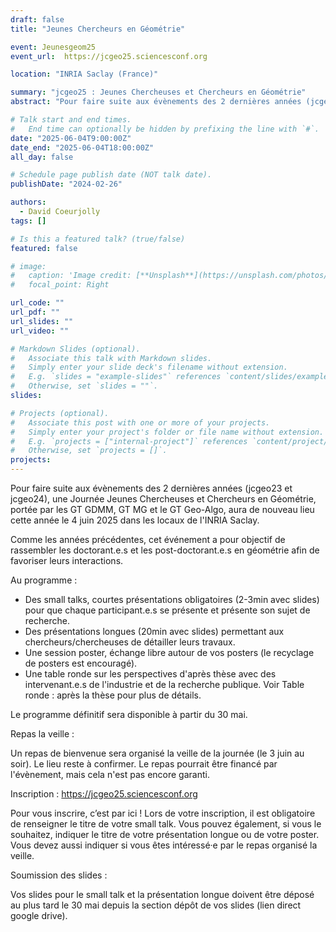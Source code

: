 ```yaml
---
draft: false
title: "Jeunes Chercheurs en Géométrie"

event: Jeunesgeom25
event_url:  https://jcgeo25.sciencesconf.org

location: "INRIA Saclay (France)"

summary: "jcgeo25 : Jeunes Chercheuses et Chercheurs en Géométrie"
abstract: "Pour faire suite aux évènements des 2 dernières années (jcgeo23 et jcgeo24), une Journée Jeunes Chercheuses et Chercheurs en Géométrie, portée par les GT GDMM, GT MG et le GT Geo-Algo, aura de nouveau lieu cette année le 4 juin 2025 dans les locaux de l'INRIA Saclay."

# Talk start and end times.
#   End time can optionally be hidden by prefixing the line with `#`.
date: "2025-06-04T9:00:00Z"
date_end: "2025-06-04T18:00:00Z"
all_day: false

# Schedule page publish date (NOT talk date).
publishDate: "2024-02-26"

authors:
  - David Coeurjolly
tags: []

# Is this a featured talk? (true/false)
featured: false

# image:
#   caption: 'Image credit: [**Unsplash**](https://unsplash.com/photos/bzdhc5b3Bxs)'
#   focal_point: Right

url_code: ""
url_pdf: ""
url_slides: ""
url_video: ""

# Markdown Slides (optional).
#   Associate this talk with Markdown slides.
#   Simply enter your slide deck's filename without extension.
#   E.g. `slides = "example-slides"` references `content/slides/example-slides.md`.
#   Otherwise, set `slides = ""`.
slides:

# Projects (optional).
#   Associate this post with one or more of your projects.
#   Simply enter your project's folder or file name without extension.
#   E.g. `projects = ["internal-project"]` references `content/project/deep-learning/index.md`.
#   Otherwise, set `projects = []`.
projects:
---
```


Pour faire suite aux évènements des 2 dernières années (jcgeo23 et jcgeo24), une Journée Jeunes Chercheuses et Chercheurs en Géométrie, portée par les GT GDMM, GT MG et le GT Geo-Algo, aura de nouveau lieu cette année le 4 juin 2025 dans les locaux de l'INRIA Saclay.

Comme les années précédentes, cet événement a pour objectif de rassembler les doctorant.e.s et les post-doctorant.e.s en géométrie afin de favoriser leurs interactions.  

Au programme :

* Des small talks, courtes présentations obligatoires (2-3min avec slides) pour que chaque participant.e.s se présente et présente son sujet de recherche.
* Des présentations longues (20min avec slides) permettant aux chercheurs/chercheuses de détailler leurs travaux.
* Une session poster, échange libre autour de vos posters (le recyclage de posters est encouragé).
* Une table ronde sur les perspectives d'après thèse avec des intervenant.e.s de l'industrie et de la recherche publique. Voir Table ronde : après la thèse pour plus de détails.

Le programme définitif sera disponible à partir du 30 mai. 

Repas la veille :

Un repas de bienvenue sera organisé la veille de la journée (le 3 juin au soir). Le lieu reste à confirmer. Le repas pourrait être financé par l'évènement, mais cela n'est pas encore garanti. 

Inscription :  https://jcgeo25.sciencesconf.org 

Pour vous inscrire, c’est par ici ! Lors de votre inscription, il est obligatoire de renseigner le titre de votre small talk. Vous pouvez également, si vous le souhaitez, indiquer le titre de votre présentation longue ou de votre poster. Vous devez aussi indiquer si vous êtes intéressé·e par le repas organisé la veille.

Soumission des slides : 

Vos slides pour le small talk et la présentation longue doivent être déposé au plus tard le 30 mai depuis la section dépôt de vos slides (lien direct google drive). 